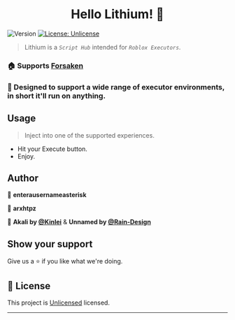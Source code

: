 <h1 align="center">Hello Lithium! 👋</h1>
<p>
  <img alt="Version" src="https://img.shields.io/badge/version-1-blue.svg?cacheSeconds=2592000" />
  <a href="https://unlicense.org/" target="_blank">
    <img alt="License: Unlicense" src="https://img.shields.io/badge/License-Unlicense-yellow.svg" />
  </a>
</p>

> Lithium is a *`Script Hub`* intended for *`Roblox Executors`*. 

### 🏠 Supports [Forsaken](https://www.roblox.com/games/18687417158/Forsaken)

### 🌟 Designed to support a wide range of executor environments, in short it'll run on anything.

## Usage

> Inject into one of the supported experiences.

- Hit your Execute button.
- Enjoy.

## Author

👤 **enterausernameasterisk**

👤 **arxhtpz**

👥 **Akali by [@Kinlei](https://github.com/kinlei)** & **Unnamed by [@Rain-Design](https://github.com/Rain-Design)**

## Show your support

Give us a ⭐️ if you like what we're doing.

## 📝 License

This project is [Unlicensed](https://unlicense.org/) licensed.

***
